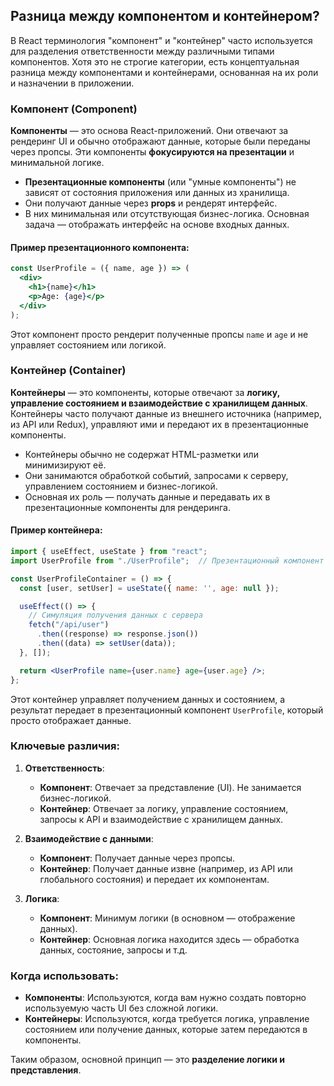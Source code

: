 ## Разница между компонентом и контейнером?

В React терминология "компонент" и "контейнер" часто используется для разделения ответственности между различными типами компонентов. Хотя это не строгие категории, есть концептуальная разница между компонентами и контейнерами, основанная на их роли и назначении в приложении.

### Компонент (Component)

**Компоненты** — это основа React-приложений. Они отвечают за рендеринг UI и обычно отображают данные, которые были переданы через пропсы. Эти компоненты **фокусируются на презентации** и минимальной логике.

- **Презентационные компоненты** (или "умные компоненты") не зависят от состояния приложения или данных из хранилища. 
- Они получают данные через **props** и рендерят интерфейс.
- В них минимальная или отсутствующая бизнес-логика. Основная задача — отображать интерфейс на основе входных данных.

#### Пример презентационного компонента:

```jsx
const UserProfile = ({ name, age }) => (
  <div>
    <h1>{name}</h1>
    <p>Age: {age}</p>
  </div>
);
```

Этот компонент просто рендерит полученные пропсы `name` и `age` и не управляет состоянием или логикой.

### Контейнер (Container)

**Контейнеры** — это компоненты, которые отвечают за **логику, управление состоянием и взаимодействие с хранилищем данных**. Контейнеры часто получают данные из внешнего источника (например, из API или Redux), управляют ими и передают их в презентационные компоненты.

- Контейнеры обычно не содержат HTML-разметки или минимизируют её.
- Они занимаются обработкой событий, запросами к серверу, управлением состоянием и бизнес-логикой.
- Основная их роль — получать данные и передавать их в презентационные компоненты для рендеринга.

#### Пример контейнера:

```jsx
import { useEffect, useState } from "react";
import UserProfile from "./UserProfile";  // Презентационный компонент

const UserProfileContainer = () => {
  const [user, setUser] = useState({ name: '', age: null });

  useEffect(() => {
    // Симуляция получения данных с сервера
    fetch("/api/user")
      .then((response) => response.json())
      .then((data) => setUser(data));
  }, []);

  return <UserProfile name={user.name} age={user.age} />;
};
```

Этот контейнер управляет получением данных и состоянием, а результат передает в презентационный компонент `UserProfile`, который просто отображает данные.

### Ключевые различия:

1. **Ответственность**:
   - **Компонент**: Отвечает за представление (UI). Не занимается бизнес-логикой.
   - **Контейнер**: Отвечает за логику, управление состоянием, запросы к API и взаимодействие с хранилищем данных.

2. **Взаимодействие с данными**:
   - **Компонент**: Получает данные через пропсы.
   - **Контейнер**: Получает данные извне (например, из API или глобального состояния) и передает их компонентам.

3. **Логика**:
   - **Компонент**: Минимум логики (в основном — отображение данных).
   - **Контейнер**: Основная логика находится здесь — обработка данных, состояние, запросы и т.д.

### Когда использовать:

- **Компоненты**: Используются, когда вам нужно создать повторно используемую часть UI без сложной логики.
- **Контейнеры**: Используются, когда требуется логика, управление состоянием или получение данных, которые затем передаются в компоненты.

Таким образом, основной принцип — это **разделение логики и представления**.